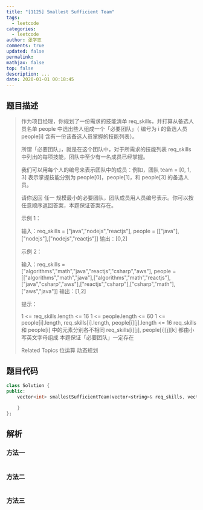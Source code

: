 ```yaml
---
title: "[1125] Smallest Sufficient Team"
tags:
  - leetcode
categories:
  - leetcode
author: 张学志
comments: true
updated: false
permalink:
mathjax: false
top: false
description: ...
date: 2020-01-01 00:18:45
---
```


## 题目描述

> 作为项目经理，你规划了一份需求的技能清单 req_skills，并打算从备选人员名单 people 中选出些人组成一个「必要团队」（ 编号为 i 的备选人员 people[i] 含有一份该备选人员掌握的技能列表）。 
> 
> 所谓「必要团队」，就是在这个团队中，对于所需求的技能列表 req_skills 中列出的每项技能，团队中至少有一名成员已经掌握。 
> 
> 我们可以用每个人的编号来表示团队中的成员：例如，团队 team = [0, 1, 3] 表示掌握技能分别为 people[0]，people[1]，和 people[3] 的备选人员。 
> 
> 请你返回 任一 规模最小的必要团队，团队成员用人员编号表示。你可以按任意顺序返回答案，本题保证答案存在。 
> 
> 
> 
> 示例 1： 
> 
> 输入：req_skills = ["java","nodejs","reactjs"], people = [["java"],["nodejs"],["nodejs","reactjs"]]
> 输出：[0,2]
> 
> 
> 示例 2： 
> 
> 输入：req_skills = ["algorithms","math","java","reactjs","csharp","aws"], people = [["algorithms","math","java"],["algorithms","math","reactjs"],["java","csharp","aws"],["reactjs","csharp"],["csharp","math"],["aws","java"]]
> 输出：[1,2]
> 
> 
> 
> 
> 提示： 
> 
> 
> 1 <= req_skills.length <= 16 
> 1 <= people.length <= 60 
> 1 <= people[i].length, req_skills[i].length, people[i][j].length <= 16 
> req_skills 和 people[i] 中的元素分别各不相同 
> req_skills[i][j], people[i][j][k] 都由小写英文字母组成 
> 本题保证「必要团队」一定存在 
> 
> Related Topics 位运算 动态规划

## 题目代码

```cpp
class Solution {
public:
    vector<int> smallestSufficientTeam(vector<string>& req_skills, vector<vector<string>>& people) {
        
    }
};
```

## 解析

### 方法一

```cpp

```

### 方法二

```cpp

```

### 方法三

```cpp

```

